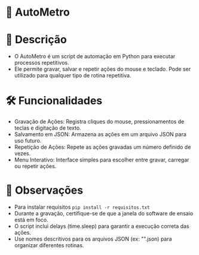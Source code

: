 # 🔌 AutoMetro

# 📌 Descrição
 - O AutoMetro é um script de automação em Python para executar processos repetitivos. 
 - Ele permite gravar, salvar e repetir ações do mouse e teclado. Pode ser utilizado para qualquer tipo de rotina repetitiva.

# 🛠 Funcionalidades
 - Gravação de Ações: Registra cliques do mouse, pressionamentos de teclas e digitação de texto.
 - Salvamento em JSON: Armazena as ações em um arquivo JSON para uso futuro.
 - Repetição de Ações: Repete as ações gravadas um número definido de vezes.
 - Menu Interativo: Interface simples para escolher entre gravar, carregar ou repetir ações.

# 🛑 Observações
 - Para instalar requisitos `pip install -r requisitos.txt` 
 - Durante a gravação, certifique-se de que a janela do software de ensaio está em foco.
 - O script inclui delays (time.sleep) para garantir a execução correta das ações.
 - Use nomes descritivos para os arquivos JSON (ex: "".json) para organizar diferentes rotinas.


<!--
# 🖥️🖱️ Demonstação
![pip](https://github.com/user-attachments/assets/97ccd9a4-15ad-45a0-b0bd-59a1771c42de)
